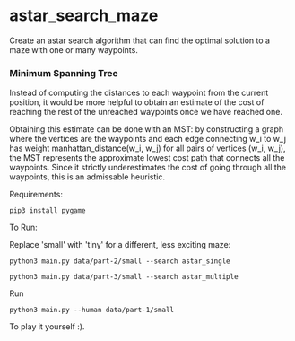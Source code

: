 # astar_search_maze
Create an astar search algorithm that can find the optimal solution to a maze with one or many waypoints. 

### Minimum Spanning Tree
Instead of computing the distances to each waypoint from the current position, it would be more helpful to obtain an estimate of the cost of reaching the rest of the unreached waypoints once we have reached one. 

Obtaining this estimate can be done with an MST: by constructing a graph where the vertices are the waypoints and each edge connecting w_i to w_j has weight manhattan_distance(w_i, w_j) for all pairs of vertices (w_i, w_j), the MST represents the approximate lowest cost path that connects all the waypoints. Since it strictly underestimates the cost of going through all the waypoints, this is an admissable heuristic.

Requirements: 

`pip3 install pygame`

To Run:

Replace 'small' with 'tiny' for a different, less exciting maze:

`python3 main.py data/part-2/small --search astar_single`

`python3 main.py data/part-3/small --search astar_multiple`

Run 

`python3 main.py --human data/part-1/small`

To play it yourself :).
